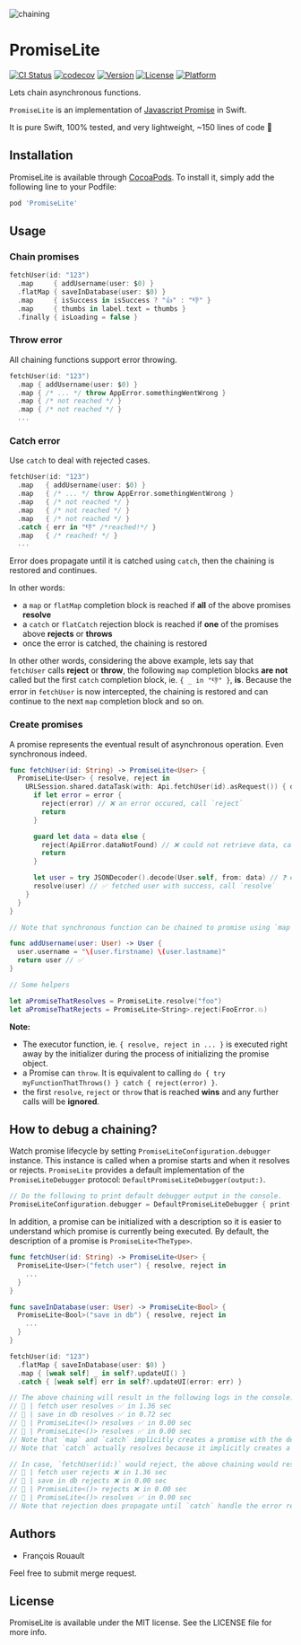 ![chaining](https://cocoricostudio.com/promiselite/readme.png)

# PromiseLite

[![CI Status](https://travis-ci.com/frouo/promise-lite.svg?branch=master)](https://travis-ci.com/github/frouo/promise-lite)
[![codecov](https://codecov.io/gh/frouo/promise-lite/branch/master/graph/badge.svg)](https://codecov.io/gh/frouo/promise-lite)
[![Version](https://img.shields.io/cocoapods/v/PromiseLite.svg?style=flat)](https://cocoapods.org/pods/PromiseLite)
[![License](https://img.shields.io/cocoapods/l/PromiseLite.svg?style=flat)](https://cocoapods.org/pods/PromiseLite)
[![Platform](https://img.shields.io/cocoapods/p/PromiseLite.svg?style=flat)](https://cocoapods.org/pods/PromiseLite)

Lets chain asynchronous functions.

`PromiseLite` is an implementation of [Javascript Promise](https://developer.mozilla.org/en-US/docs/Web/JavaScript/Reference/Global_Objects/Promise) in Swift.

It is pure Swift, 100% tested, and very lightweight, ~150 lines of code 🌱

## Installation

PromiseLite is available through [CocoaPods](https://cocoapods.org). To install it, simply add the following line to your Podfile:

```ruby
pod 'PromiseLite'
```

## Usage

### Chain promises

```swift
fetchUser(id: "123")
  .map     { addUsername(user: $0) }
  .flatMap { saveInDatabase(user: $0) }
  .map     { isSuccess in isSuccess ? "👍" : "👎" }
  .map     { thumbs in label.text = thumbs }
  .finally { isLoading = false }
```

### Throw error

All chaining functions support error throwing.

```swift
fetchUser(id: "123")
  .map { addUsername(user: $0) }
  .map { /* ... */ throw AppError.somethingWentWrong }
  .map { /* not reached */ }
  .map { /* not reached */ }
  ...
```

### Catch error

Use `catch` to deal with rejected cases.

```swift
fetchUser(id: "123")
  .map   { addUsername(user: $0) }
  .map   { /* ... */ throw AppError.somethingWentWrong }
  .map   { /* not reached */ }
  .map   { /* not reached */ }
  .map   { /* not reached */ }
  .catch { err in "👎" /*reached!*/ }
  .map   { /* reached! */ }
  ...
```

Error does propagate until it is catched using `catch`, then the chaining is restored and continues.

In other words:

- a `map` or `flatMap` completion block is reached if **all** of the above promises **resolve**
- a `catch` or `flatCatch` rejection block is reached if **one** of the promises above **rejects** or **throws**
- once the error is catched, the chaining is restored

In other other words, considering the above example, lets say that `fetchUser` calls **reject** or **throw**, the following `map` completion blocks **are not** called but the first `catch` completion block, ie. `{ _ in "👎" }`, **is**. Because the error in `fetchUser` is now intercepted, the chaining is restored and can continue to the next `map` completion block and so on.

### Create promises

A promise represents the eventual result of asynchronous operation. Even synchronous indeed.

```swift
func fetchUser(id: String) -> PromiseLite<User> {
  PromiseLite<User> { resolve, reject in
    URLSession.shared.dataTask(with: Api.fetchUser(id).asRequest()) { data, response, error in
      if let error = error {
        reject(error) // ❌ an error occured, call `reject`
        return
      }

      guard let data = data else {
        reject(ApiError.dataNotFound) // ❌ could not retrieve data, call `reject` with an error
        return
      }

      let user = try JSONDecoder().decode(User.self, from: data) // ❓ executor can throw so call `try` peacefully, no need to call `reject`
      resolve(user) // ✅ fetched user with success, call `resolve`
    }
  }
}

// Note that synchronous function can be chained to promise using `map`.

func addUsername(user: User) -> User {
  user.username = "\(user.firstname) \(user.lastname)"
  return user // ✅
}

// Some helpers

let aPromiseThatResolves = PromiseLite.resolve("foo")
let aPromiseThatRejects = PromiseLite<String>.reject(FooError.💥)
```

**Note:**

- The executor function, ie. `{ resolve, reject in ... }` is executed right away by the initializer during the process of initializing the promise object.
- a Promise can `throw`. It is equivalent to calling `do { try myFunctionThatThrows() } catch { reject(error) }`.
- the first `resolve`, `reject` or `throw` that is reached **wins** and any further calls will be **ignored**.

## How to debug a chaining?

Watch promise lifecycle by setting `PromiseLiteConfiguration.debugger` instance. This instance is called when a promise starts and when it resolves or rejects. `PromiseLite` provides a default implementation of the `PromiseLiteDebugger` protocol: `DefaultPromiseLiteDebugger(output:)`.

```swift
// Do the following to print default debugger output in the console.
PromiseLiteConfiguration.debugger = DefaultPromiseLiteDebugger { print($0) }
```

In addition, a promise can be initialized with a description so it is easier to understand which promise is currently being executed. By default, the description of a promise is `PromiseLite<TheType>`.

```swift
func fetchUser(id: String) -> PromiseLite<User> {
  PromiseLite<User>("fetch user") { resolve, reject in
    ...
  }
}

func saveInDatabase(user: User) -> PromiseLite<Bool> {
  PromiseLite<Bool>("save in db") { resolve, reject in
    ...
  }
}

fetchUser(id: "123")
  .flatMap { saveInDatabase(user: $0) }
  .map { [weak self] _ in self?.updateUI() }
  .catch { [weak self] err in self?.updateUI(error: err) }

// The above chaining will result in the following logs in the console:
// 🔗 | fetch user resolves ✅ in 1.36 sec
// 🔗 | save in db resolves ✅ in 0.72 sec
// 🔗 | PromiseLite<()> resolves ✅ in 0.00 sec
// 🔗 | PromiseLite<()> resolves ✅ in 0.00 sec
// Note that `map` and `catch` implicitly creates a promise with the default description. Since `updateUI` is a function that returns void, the type's value of the implicity created promise is `()`.
// Note that `catch` actually resolves because it implicitly creates a promise that resolves regardless of whether the previous promise resolved or rejected.

// In case, `fetchUser(id:)` would reject, the above chaining would result in the following logs in the console:
// 🔗 | fetch user rejects ❌ in 1.36 sec
// 🔗 | save in db rejects ❌ in 0.00 sec
// 🔗 | PromiseLite<()> rejects ❌ in 0.00 sec
// 🔗 | PromiseLite<()> resolves ✅ in 0.00 sec
// Note that rejection does propagate until `catch` handle the error returning a promise that resolves.
```

## Authors

- François Rouault

Feel free to submit merge request.

## License

PromiseLite is available under the MIT license. See the LICENSE file for more info.
